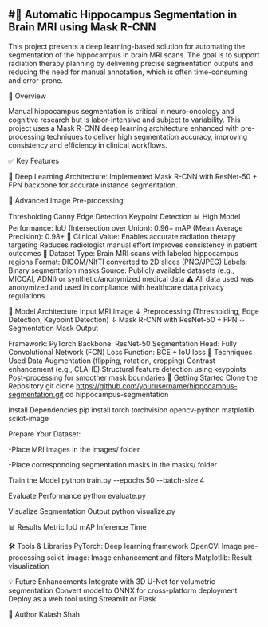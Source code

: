 #**🧠 Automatic Hippocampus Segmentation in Brain MRI using Mask R-CNN**
---

This project presents a deep learning-based solution for automating the segmentation of the hippocampus in brain MRI scans. The goal is to support radiation therapy planning by delivering precise segmentation outputs and reducing the need for manual annotation, which is often time-consuming and error-prone.

🧠 Overview

Manual hippocampus segmentation is critical in neuro-oncology and cognitive research but is labor-intensive and subject to variability. This project uses a Mask R-CNN deep learning architecture enhanced with pre-processing techniques to deliver high segmentation accuracy, improving consistency and efficiency in clinical workflows.

✅ Key Features

🤖 Deep Learning Architecture: Implemented Mask R-CNN with ResNet-50 + FPN backbone for accurate instance segmentation.

🧪 Advanced Image Pre-processing:

Thresholding
Canny Edge Detection
Keypoint Detection
📊 High Model Performance:
IoU (Intersection over Union): 0.96+
mAP (Mean Average Precision): 0.98+
🏥 Clinical Value:
Enables accurate radiation therapy targeting
Reduces radiologist manual effort
Improves consistency in patient outcomes
📂 Dataset
Type: Brain MRI scans with labeled hippocampus regions
Format: DICOM/NIfTI converted to 2D slices (PNG/JPEG)
Labels: Binary segmentation masks
Source: Publicly available datasets (e.g., MICCAI, ADNI) or synthetic/anonymized medical data
⚠️ All data used was anonymized and used in compliance with healthcare data privacy regulations.

🧠 Model Architecture
Input MRI Image ↓ Preprocessing (Thresholding, Edge Detection, Keypoint Detection) ↓ Mask R-CNN with ResNet-50 + FPN ↓ Segmentation Mask Output

Framework: PyTorch
Backbone: ResNet-50
Segmentation Head: Fully Convolutional Network (FCN)
Loss Function: BCE + IoU loss
🧪 Techniques Used
Data Augmentation (flipping, rotation, cropping)
Contrast enhancement (e.g., CLAHE)
Structural feature detection using keypoints
Post-processing for smoother mask boundaries
🚀 Getting Started
Clone the Repository git clone https://github.com/yourusername/hippocampus-segmentation.git cd hippocampus-segmentation

Install Dependencies pip install torch torchvision opencv-python matplotlib scikit-image

Prepare Your Dataset:

-Place MRI images in the images/ folder

-Place corresponding segmentation masks in the masks/ folder

Train the Model python train.py --epochs 50 --batch-size 4

Evaluate Performance python evaluate.py

Visualize Segmentation Output python visualize.py

📊 Results Metric IoU mAP Inference Time

🛠️ Tools & Libraries PyTorch: Deep learning framework OpenCV: Image pre-processing scikit-image: Image enhancement and filters Matplotlib: Result visualization

💡 Future Enhancements Integrate with 3D U-Net for volumetric segmentation Convert model to ONNX for cross-platform deployment Deploy as a web tool using Streamlit or Flask

👤 Author Kalash Shah
